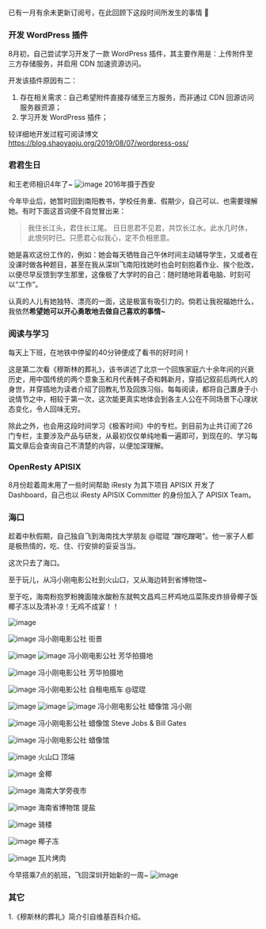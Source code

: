 已有一月有余未更新订阅号，在此回顾下这段时间所发生的事情 🙂

### 开发 WordPress 插件
8月初，自己尝试学习开发了一款 WordPress 插件，其主要作用是：上传附件至三方存储服务，并启用 CDN 加速资源访问。

开发该插件原因有二：
1. 存在相关需求：自己希望附件直接存储至三方服务，而非通过 CDN 回源访问服务器资源；
2. 学习开发 WordPress 插件；

较详细地开发过程可阅读博文 https://blog.shaoyaoju.org/2019/08/07/wordpress-oss/

### 君君生日
和王老师相识4年了~
![image](https://user-images.githubusercontent.com/2106987/83971742-98b7b000-a90f-11ea-870c-cc6730d26efc.png)
2016年摄于西安

今年毕业后，她暂时回到南阳教书，学校任务重、假期少，自己可以、也需要理解她。有时下面这首词便不自觉冒出来：

> 我住长江头，君住长江尾。 日日思君不见君，共饮长江水。此水几时休，此恨何时已。只愿君心似我心，定不负相思意。

她是喜欢这份工作的，例如：她会每天牺牲自己午休时间主动辅导学生，又或者在没课时做各种题目，甚至在我从深圳飞南阳找她时也会时刻抱着作业、挨个批改，以便尽早反馈到学生那里，这像极了大学时的自己：随时随地背着电脑、时刻可以“工作”。

认真的人儿有她独特、漂亮的一面，这是极富有吸引力的。倘若让我祝福她什么，我依然**希望她可以开心勇敢地去做自己喜欢的事情~**

### 阅读与学习
每天上下班，在地铁中停留的40分钟便成了看书的好时间！

这是第二次看《穆斯林的葬礼》，该书讲述了北京一个回族家庭六十余年间的兴衰历史，用中国传统的两个意象玉和月代表韩子奇和韩新月，穿插记叙前后两代人的身世，并穿插地为读者介绍了回教礼节及回族习俗。每每阅读，都将自己置身于小说情节之中，相较于第一次，这次能更真实地体会到各主人公在不同场景下心理状态变化，令人回味无穷。

除此之外，也会用这段时间学习《极客时间》中的专栏。到目前为止共订阅了26门专栏，主要涉及产品与研发，从最初仅仅单纯地看一遍即可，到现在的、学习每篇文章后会查询自己不清楚的内容，以便加深理解。

### OpenResty APISIX
8月份趁着周末用了一些时间帮助 iResty 为其下项目 APISIX 开发了 Dashboard，自己也以 iResty APISIX Committer 的身份加入了 APISIX Team。

### 海口
趁着中秋假期，自己独自飞到海南找大学朋友 @琨琨 “蹭吃蹭喝”。他一家子人都是极热情的，吃、住、行安排的妥妥当当。

这次只去了海口。

至于玩儿，从冯小刚电影公社到火山口，又从海边转到省博物馆~

至于吃，海南粉抱罗粉腌面陵水酸粉东就鸭文昌鸡三杯鸡地瓜菜陈皮炸排骨椰子饭椰子冻以及清补凉！无鸡不成宴！！

![image](https://user-images.githubusercontent.com/2106987/83971912-2bf0e580-a910-11ea-83d6-bc6088819b70.png)

![image](https://user-images.githubusercontent.com/2106987/83971917-2f846c80-a910-11ea-9c34-6695eeaedf3e.png)
冯小刚电影公社 街景

![image](https://user-images.githubusercontent.com/2106987/83971927-38753e00-a910-11ea-8ef5-54843f2b52b9.png)
![image](https://user-images.githubusercontent.com/2106987/83971932-3d39f200-a910-11ea-8911-b3d42a6deb7d.png)
冯小刚电影公社 芳华拍摄地

![image](https://user-images.githubusercontent.com/2106987/83971937-462ac380-a910-11ea-87be-19cd56e8ccff.png)
冯小刚电影公社 芳华拍摄地

![image](https://user-images.githubusercontent.com/2106987/83971942-4d51d180-a910-11ea-8172-6ca3a7f1cfee.png)
冯小刚电影公社 自租电瓶车 @琨琨

![image](https://user-images.githubusercontent.com/2106987/83971951-56db3980-a910-11ea-8754-8f7aefa828b7.png)
![image](https://user-images.githubusercontent.com/2106987/83971950-5642a300-a910-11ea-8b7a-6b23345a5e6a.png)
![image](https://user-images.githubusercontent.com/2106987/83971955-59d62a00-a910-11ea-808d-3ca5e2225922.png)
冯小刚电影公社 蜡像馆 冯小刚

![image](https://user-images.githubusercontent.com/2106987/83971960-60fd3800-a910-11ea-8f66-0a019faf9b50.png)
冯小刚电影公社 蜡像馆 Steve Jobs & Bill Gates

![image](https://user-images.githubusercontent.com/2106987/83971969-66f31900-a910-11ea-9e2f-24452d8edaef.png)
冯小刚电影公社 蜡像馆

![image](https://user-images.githubusercontent.com/2106987/83971976-6d819080-a910-11ea-93fa-2a13be9e20ba.png)
火山口 顶端

![image](https://user-images.githubusercontent.com/2106987/83971982-74a89e80-a910-11ea-8a46-1e692951c540.png)
金椰

![image](https://user-images.githubusercontent.com/2106987/83971991-812cf700-a910-11ea-9f3c-048f493543f7.png)
海南大学旁夜市

![image](https://user-images.githubusercontent.com/2106987/83971995-8722d800-a910-11ea-9e96-f32ba17a0f19.png)
海南省博物馆 提盐

![image](https://user-images.githubusercontent.com/2106987/83972003-8c802280-a910-11ea-89d9-56c708af2a54.png)
骑楼

![image](https://user-images.githubusercontent.com/2106987/83972006-91dd6d00-a910-11ea-9138-2788a831d7b3.png)
椰子冻


![image](https://user-images.githubusercontent.com/2106987/83972012-97d34e00-a910-11ea-8502-2c845c553115.png)
瓦片烤肉

今早搭乘7点的航班，飞回深圳开始新的一周~
![image](https://user-images.githubusercontent.com/2106987/83972026-a28de300-a910-11ea-8b62-330e10718f0f.png)

### 其它
1.《穆斯林的葬礼》简介引自维基百科介绍。
